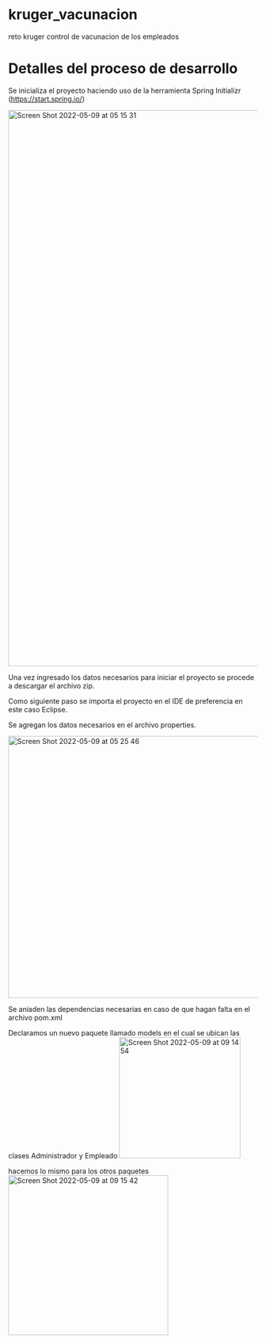 # kruger_vacunacion
reto kruger control de vacunacion de los empleados

# **Detalles del proceso de desarrollo**

Se inicializa el proyecto haciendo uso de la herramienta Spring Initializr (https://start.spring.io/)

<img width="1123" alt="Screen Shot 2022-05-09 at 05 15 31" src="https://user-images.githubusercontent.com/11546674/167368649-848f0072-727d-48fe-a889-efc2caa17074.png">

Una vez ingresado los datos necesarios para iniciar el proyecto se procede a descargar el archivo zip.

Como siguiente paso se importa el proyecto en el IDE de preferencia en este caso Eclipse.

Se agregan los datos  necesarios en el archivo properties.

<img width="529" alt="Screen Shot 2022-05-09 at 05 25 46" src="https://user-images.githubusercontent.com/11546674/167370281-ae9a3ec3-5252-4243-a1a4-63452dd27062.png">

Se aniaden las dependencias necesarias en caso de que hagan falta en el archivo pom.xml

Declaramos un nuevo paquete llamado models en el cual se ubican las clases Administrador y Empleado
<img width="245" alt="Screen Shot 2022-05-09 at 09 14 54" src="https://user-images.githubusercontent.com/11546674/167407790-0aa12d48-73b8-4c52-bb48-7e7ab588f850.png">

hacemos lo mismo para los otros paquetes 
<img width="323" alt="Screen Shot 2022-05-09 at 09 15 42" src="https://user-images.githubusercontent.com/11546674/167407893-ce7541cd-dad9-4c46-9df1-c33b9bc1dd23.png">
